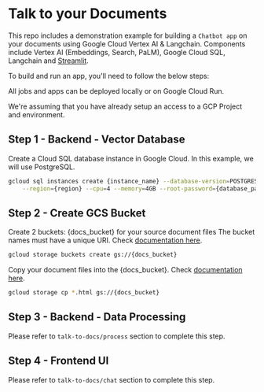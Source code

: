 # Talk to your Documents

This repo includes a demonstration example for building a `Chatbot app` on your documents using Google Cloud Vertex AI & Langchain. Components include Vertex AI (Embeddings, Search, PaLM), Google Cloud SQL, Langchain and [Streamlit](https://streamlit.io/).


To build and run an app, you'll need to follow the below steps:

All jobs and apps can be deployed locally or on Google Cloud Run. 

We're assuming that you have already setup an access to a GCP Project and environment.

## Step 1 - Backend - Vector Database

Create a Cloud SQL database instance in Google Cloud. In this example, we will use PostgreSQL.

```bash
gcloud sql instances create {instance_name} --database-version=POSTGRES_15 \
    --region={region} --cpu=4 --memory=4GB --root-password={database_password}
```

## Step 2 - Create GCS Bucket

Create 2 buckets: {docs_bucket} for your source document files The bucket names must have a unique URI. Check [documentation here](https://cloud.google.com/sdk/gcloud/reference/storage/buckets/create).

```bash
gcloud storage buckets create gs://{docs_bucket}
```

Copy your document files into the {docs_bucket}. Check [documentation here](https://cloud.google.com/sdk/gcloud/reference/storage/cp).

```bash
gcloud storage cp *.html gs://{docs_bucket}
```

## Step 3 - Backend - Data Processing

Please refer to `talk-to-docs/process` section to complete this step. 
 

## Step 4 - Frontend UI

Please refer to `talk-to-docs/chat` section to complete this step. 


